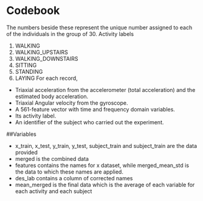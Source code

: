 # Codebook
The numbers beside these represent the unique number assigned to each of the individuals in the group of 30.
	Activity labels
1. WALKING
2. WALKING_UPSTAIRS
3. WALKING_DOWNSTAIRS
4. SITTING
5. STANDING
6. LAYING
For each record,
- Triaxial acceleration from the accelerometer (total acceleration) and the estimated body acceleration.
- Triaxial Angular velocity from the gyroscope. 
- A 561-feature vector with time and frequency domain variables. 
- Its activity label. 
- An identifier of the subject who carried out the experiment.

##Variables

* x_train, x_test, y_train, y_test, subject_train and subject_train are the data provided
* merged is the combined data 
* features contains the names for x dataset, while merged_mean_std is the data to which these names are applied.
* des_lab contains a column of corrected names
* mean_merged is the final data which is the average of each variable for each activity and each subject
